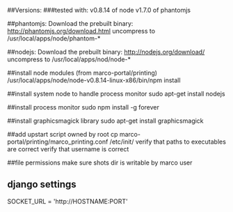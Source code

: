 ##Versions:
###tested with:
v0.8.14 of node
v1.7.0 of phantomjs

##phantomjs: Download the prebuilt binary:
http://phantomjs.org/download.html
uncompress to /usr/local/apps/node/phantom-*

##nodejs: Download the prebuilt binary:
http://nodejs.org/download/
uncompress to /usr/local/apps/nod/node-*

##install node modules (from marco-portal/printing)
/usr/local/apps/node/node-v0.8.14-linux-x86/bin/npm install

##install system node to handle process monitor
sudo apt-get install nodejs

##install process monitor
sudo npm install -g forever

##install graphicsmagick library
sudo apt-get install graphicsmagick

##add upstart script owned by root
cp marco-portal/printing/marco_printing.conf /etc/init/
verify that paths to executables are correct
verify that username is correct

##file permissions
make sure shots dir is writable by marco user

## django settings
SOCKET_URL = 'http://HOSTNAME:PORT'